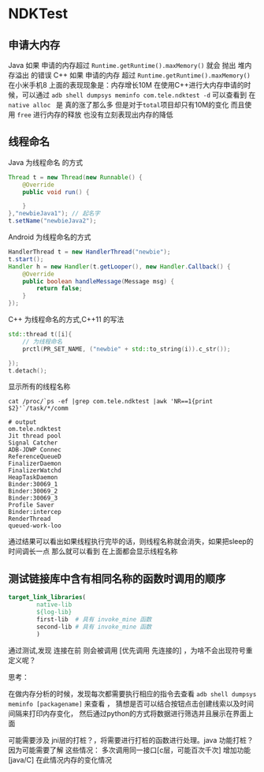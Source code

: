 # NDKTest

## 申请大内存
Java 如果 申请的内存超过 `Runtime.getRuntime().maxMemory()` 就会 抛出 堆内存溢出 的错误
C++ 如果 申请的内存 超过  `Runtime.getRuntime().maxMemory()`  在小米手机8 上面的表现现象是：内存增长10M
在使用C++进行大内存申请的时候，可以通过 `adb shell dumpsys meminfo com.tele.ndktest -d` 可以查看到 在 `native alloc ` 是 真的涨了那么多 但是对于`total`项目却只有10M的变化 而且使用 `free` 进行内存的释放 也没有立刻表现出内存的降低

## 线程命名
Java 为线程命名 的方式
```Java
Thread t = new Thread(new Runnable() {
    @Override
    public void run() {

    }
},"newbieJava1"); // 起名字
t.setName("newbieJava2");
```
Android 为线程命名的方式
```Java
HandlerThread t = new HandlerThread("newbie");
t.start();
Handler h = new Handler(t.getLooper(), new Handler.Callback() {
    @Override
    public boolean handleMessage(Message msg) {
        return false;
    }
});
```
C++ 为线程命名的方式,C++11 的写法
```C++
std::thread t([i]{
    // 为线程命名
    prctl(PR_SET_NAME, ("newbie" + std::to_string(i)).c_str());

});
t.detach();
```
显示所有的线程名称
```Shell
cat /proc/`ps -ef |grep com.tele.ndktest |awk 'NR==1{print $2}'`/task/*/comm

# output
om.tele.ndktest
Jit thread pool
Signal Catcher
ADB-JDWP Connec
ReferenceQueueD
FinalizerDaemon
FinalizerWatchd
HeapTaskDaemon
Binder:30069_1
Binder:30069_2
Binder:30069_3
Profile Saver
Binder:intercep
RenderThread
queued-work-loo
```
通过结果可以看出如果线程执行完毕的话，则线程名称就会消失，如果把sleep的时间调长一点 那么就可以看到 在上面都会显示线程名称

## 测试链接库中含有相同名称的函数时调用的顺序

```Cmake
target_link_libraries(
        native-lib
        ${log-lib}
        first-lib  # 具有 invoke_mine 函数
        second-lib # 具有 invoke_mine 函数
        )
```
通过测试,发现 连接在前 则会被调用 [优先调用 先连接的] ，为啥不会出现符号重定义呢？

思考：

在做内存分析的时候，发现每次都需要执行相应的指令去查看 `adb shell dumpsys meminfo [packagename]` 来查看 ，
猜想是否可以结合按钮点击创建线索以及时间间隔来打印内存变化，
然后通过python的方式将数据进行筛选并且展示在界面上面

可能需要涉及 jni层的打桩？，将需要进行打桩的函数进行处理。java 功能打桩？
因为可能需要了解 这些情况： 多次调用同一接口[c层，可能百次千次] 增加功能[java/C] 在此情况内存的变化情况
